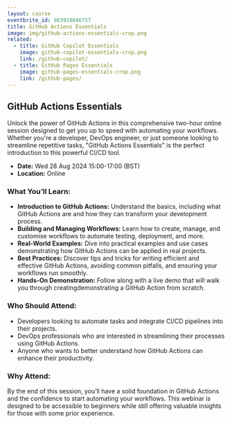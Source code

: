 ```yaml
---
layout: course
eventbrite_id: 983918846757
title: GitHub Actions Essentials
image: img/github-actions-essentials-crop.png
related:
  - title: GitHub Copilot Essentials
    image: github-copilot-essentials-crop.png
    link: /github-copilot/
  - title: GitHub Pages Essentials
    image: github-pages-essentials-crop.png
    link: /github-pages/
---
```


## GitHub Actions Essentials

Unlock the power of GitHub Actions in this comprehensive two-hour online
session designed to get you up to speed with automating your workflows.
Whether you're a developer, DevOps engineer, or just someone looking to
streamline repetitive tasks, "GitHub Actions Essentials" is the perfect
introduction to this powerful CI/CD tool.

* **Date:** Wed 28 Aug 2024 15:00-17:00 (BST)
* **Location:** Online

### What You’ll Learn:

* **Introduction to GitHub Actions:** Understand the basics, including what
GitHub Actions are and how they can transform your development process.
* **Building and Managing Workflows:** Learn how to create, manage, and
customise workflows to automate testing, deployment, and more.
* **Real-World Examples:** Dive into practical examples and use cases
demonstrating how GitHub Actions can be applied in real projects.
* **Best Practices:** Discover tips and tricks for writing efficient and
effective GitHub Actions, avoiding common pitfalls, and ensuring your
workflows run smoothly.
* **Hands-On Demonstration:** Follow along with a live demo that will walk
you through creatingdemonstrating a GitHub Action from scratch.

### Who Should Attend:

* Developers looking to automate tasks and integrate CI/CD pipelines into
their projects.
* DevOps professionals who are interested in streamlining their processes
using GitHub Actions.
* Anyone who wants to better understand how GitHub Actions can enhance their
productivity.

### Why Attend:

By the end of this session, you’ll have a solid foundation in GitHub Actions
and the confidence to start automating your workflows. This webinar is
designed to be accessible to beginners while still offering valuable
insights for those with some prior experience.
